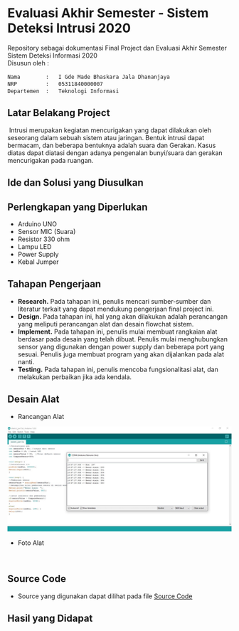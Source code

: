# Evaluasi Akhir Semester - Sistem Deteksi Intrusi 2020
Repository sebagai dokumentasi Final Project dan Evaluasi Akhir Semester Sistem Deteksi Informasi 2020 \
Disusun oleh : 
```
Nama        :   I Gde Made Bhaskara Jala Dhananjaya 
NRP         :   05311840000007 
Departemen  :   Teknologi Informasi
```

## Latar Belakang Project
![]()
Intrusi merupakan kegiatan mencurigakan yang dapat dilakukan oleh seseorang dalam sebuah sistem atau jaringan. Bentuk intrusi dapat bermacam, dan beberapa bentuknya adalah suara dan Gerakan. Kasus diatas dapat diatasi dengan adanya pengenalan bunyi/suara dan gerakan mencurigakan pada ruangan.

## Ide dan Solusi yang Diusulkan

## Perlengkapan yang Diperlukan
- Arduino UNO
- Sensor MIC (Suara)
- Resistor 330 ohm
- Lampu LED
- Power Supply
- Kebal Jumper

## Tahapan Pengerjaan
- **Research.** Pada tahapan ini, penulis mencari sumber-sumber dan literatur terkait yang dapat mendukung pengerjaan final project ini.
- **Design.** Pada tahapan ini, hal yang akan dilakukan adalah perancangan yang meliputi perancangan alat dan desain flowchat sistem.
- **Implement.** Pada tahapan ini, penulis mulai membuat rangkaian alat berdasar pada desain yang telah dibuat. Penulis mulai menghubungkan sensor yang digunakan dengan power supply dan beberapa port yang sesuai. Penulis juga membuat program yang akan dijalankan pada alat nanti.
- **Testing.** Pada tahapan ini, penulis mencoba fungsionalitasi alat, dan melakukan perbaikan jika ada kendala.

## Desain Alat
- Rancangan Alat

![](https://github.com/Bhaskaraa/FP_IDS_Made-Bhaskara_05311840000007/blob/main/IDS/Hasil.jpeg)

- Foto Alat

![]()

## Source Code
- Source yang digunakan dapat dilihat pada file [Source Code]()

## Hasil yang Didapat

![]()
